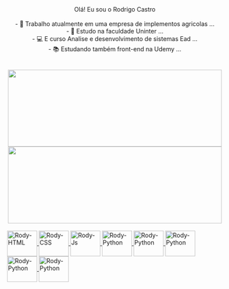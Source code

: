 <div align="center">
  Olá! Eu sou o Rodrigo Castro<br>
  <br>
- 🚜 Trabalho atualmente em uma empresa de implementos agricolas ...<br>
- 🏫 Estudo na faculdade Uninter ...<br>
- 💻 E curso Analise e desenvolvimento de sistemas Ead ...<br>
- 📚 Estudando também front-end na Udemy ...<br>
  <br>
  <br>
</div>

<div align="center">
  <a href="https://github.com/Rodrygo-Castro">
  <img height="180px" width="500px" src="https://github-readme-stats.vercel.app/api?username=Rodrygo-Castro&show_icons=false&theme=ocean_dark&include_all_commits=true&count_private=true"/>
  <img height="180px" width="500px" src="https://github-readme-stats.vercel.app/api/top-langs/?username=Rodrygo-Castro&layout=compact&langs_count=7&theme=ocean_dark"/>
</div>

<div style="display: inline_block"><br>
 <img align="center" alt="Rody-HTML" height="60" width="70" src="https://logospng.org/download/html-5/logo-html-5-768.png" />
 <img align="center" alt="Rody-CSS" height="60" width="70" src="https://www.pngitem.com/pimgs/m/198-1985012_transparent-css3-logo-png-css-logo-transparent-background.png" />
 <img align="center" alt="Rody-Js" height="60" width="70" src="https://www.qulix.com/wp-content/uploads/2020/05/react-logo-javascript-redux-vuejs-angular-angularjs-expressjs-front-and-back-ends-png-clip-art.png" />
 <img align="center" alt="Rody-Python" height="60" width="70" src="https://digitalmarketingprofs.in/blog/wp-content/uploads/2018/07/typescript-logo.jpg" />
 <img align="center" alt="Rody-Python" height="60" width="70" src="https://th.bing.com/th/id/R.f81a6f373c244b1f70f4b7402b5ab372?rik=rbXh4ieLuKt%2bmA&riu=http%3a%2f%2flogos-download.com%2fwp-content%2fuploads%2f2016%2f09%2fReact_logo_logotype_emblem.png&ehk=QhGOkKcUKCU7FBQgHOajOiJqJBACUTD2Ni6LsfqzCEA%3d&risl=&pid=ImgRaw&r=0" />
 <img align="center" alt="Rody-Python" height="60" width="70" src="https://www.pinpng.com/pngs/m/133-1334709_more-free-bootstrap-png-images-bootstrap-logo-vector.png" />
 <img align="center" alt="Rody-Python" height="60" width="70" src="https://th.bing.com/th/id/R.7787f087a131e43e918de0aeafeee7d0?rik=q2ljdSxImMRXcA&pid=ImgRaw&r=0" />
 <img align="center" alt="Rody-Python" height="60" width="70" src="https://i.stack.imgur.com/irUrQ.png" />

